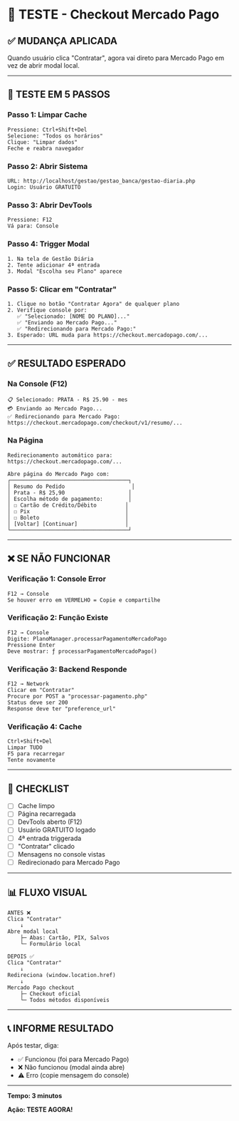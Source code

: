 # 🧪 TESTE - Checkout Mercado Pago

## ✅ MUDANÇA APLICADA

Quando usuário clica "Contratar", agora vai direto para Mercado Pago em vez de abrir modal local.

---

## 🚀 TESTE EM 5 PASSOS

### Passo 1: Limpar Cache
```
Pressione: Ctrl+Shift+Del
Selecione: "Todos os horários"
Clique: "Limpar dados"
Feche e reabra navegador
```

### Passo 2: Abrir Sistema
```
URL: http://localhost/gestao/gestao_banca/gestao-diaria.php
Login: Usuário GRATUITO
```

### Passo 3: Abrir DevTools
```
Pressione: F12
Vá para: Console
```

### Passo 4: Trigger Modal
```
1. Na tela de Gestão Diária
2. Tente adicionar 4ª entrada
3. Modal "Escolha seu Plano" aparece
```

### Passo 5: Clicar em "Contratar"
```
1. Clique no botão "Contratar Agora" de qualquer plano
2. Verifique console por:
   ✅ "Selecionado: [NOME DO PLANO]..."
   ✅ "Enviando ao Mercado Pago..."
   ✅ "Redirecionando para Mercado Pago:"
3. Esperado: URL muda para https://checkout.mercadopago.com/...
```

---

## ✅ RESULTADO ESPERADO

### Na Console (F12)
```
📋 Selecionado: PRATA - R$ 25.90 - mes
💳 Enviando ao Mercado Pago...
✅ Redirecionando para Mercado Pago: https://checkout.mercadopago.com/checkout/v1/resumo/...
```

### Na Página
```
Redirecionamento automático para:
https://checkout.mercadopago.com/...

Abre página do Mercado Pago com:
┌─────────────────────────────────────┐
│ Resumo do Pedido                     │
│ Prata - R$ 25,90                    │
│ Escolha método de pagamento:        │
│ ☐ Cartão de Crédito/Débito         │
│ ☐ Pix                              │
│ ☐ Boleto                           │
│ [Voltar] [Continuar]               │
└─────────────────────────────────────┘
```

---

## ❌ SE NÃO FUNCIONAR

### Verificação 1: Console Error
```
F12 → Console
Se houver erro em VERMELHO = Copie e compartilhe
```

### Verificação 2: Função Existe
```
F12 → Console
Digite: PlanoManager.processarPagamentoMercadoPago
Pressione Enter
Deve mostrar: ƒ processarPagamentoMercadoPago()
```

### Verificação 3: Backend Responde
```
F12 → Network
Clicar em "Contratar"
Procure por POST a "processar-pagamento.php"
Status deve ser 200
Response deve ter "preference_url"
```

### Verificação 4: Cache
```
Ctrl+Shift+Del
Limpar TUDO
F5 para recarregar
Tente novamente
```

---

## 🎯 CHECKLIST

- [ ] Cache limpo
- [ ] Página recarregada
- [ ] DevTools aberto (F12)
- [ ] Usuário GRATUITO logado
- [ ] 4ª entrada triggerada
- [ ] "Contratar" clicado
- [ ] Mensagens no console vistas
- [ ] Redirecionado para Mercado Pago

---

## 📊 FLUXO VISUAL

```
ANTES ❌
Clica "Contratar"
    ↓
Abre modal local
    ├─ Abas: Cartão, PIX, Salvos
    └─ Formulário local

DEPOIS ✅
Clica "Contratar"
    ↓
Redireciona (window.location.href)
    ↓
Mercado Pago checkout
    ├─ Checkout oficial
    └─ Todos métodos disponíveis
```

---

## 📞 INFORME RESULTADO

Após testar, diga:
- ✅ Funcionou (foi para Mercado Pago)
- ❌ Não funcionou (modal ainda abre)
- ⚠️ Erro (copie mensagem do console)

---

**Tempo: 3 minutos**

**Ação: TESTE AGORA!**
